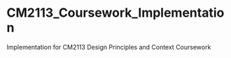 # CM2113_Coursework_Implementation
Implementation for CM2113 Design Principles and Context Coursework
